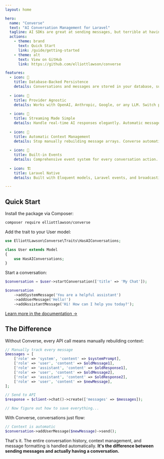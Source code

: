 ```yaml
---
layout: home

hero:
  name: "Converse"
  text: "AI Conversation Management for Laravel"
  tagline: AI SDKs are great at sending messages, but terrible at having conversations. Converse makes AI conversations flow as naturally as Eloquent makes database queries.
  actions:
    - theme: brand
      text: Quick Start
      link: /guide/getting-started
    - theme: alt
      text: View on GitHub
      link: https://github.com/elliottlawson/converse

features:
  - icon: 💾
    title: Database-Backed Persistence
    details: Conversations and messages are stored in your database, surviving page reloads and server restarts. Query your AI history with Eloquent.
    
  - icon: 🔌
    title: Provider Agnostic
    details: Works with OpenAI, Anthropic, Google, or any LLM. Switch providers without changing your code. Your data stays in your database.
    
  - icon: 🌊
    title: Streaming Made Simple
    details: Handle real-time AI responses elegantly. Automatic message chunking, progress tracking, and error recovery built-in.
    
  - icon: 🧠
    title: Automatic Context Management
    details: Stop manually rebuilding message arrays. Converse automatically formats conversation history for each API call and stores responses.
    
  - icon: 📡
    title: Built-in Events
    details: Comprehensive event system for every conversation action. Track usage, build analytics, and react to AI interactions in real-time.
    
  - icon: 🏗️
    title: Laravel Native
    details: Built with Eloquent models, Laravel events, and broadcasting. Feels like it belongs in your Laravel app because it does.

---
```


## Quick Start

Install the package via Composer:

```bash
composer require elliottlawson/converse
```

Add the trait to your User model:

```php
use ElliottLawson\Converse\Traits\HasAIConversations;

class User extends Model
{
    use HasAIConversations;
}
```

Start a conversation:

```php
$conversation = $user->startConversation(['title' => 'My Chat']);

$conversation
    ->addSystemMessage('You are a helpful assistant')
    ->addUserMessage('Hello!')
    ->addAssistantMessage('Hi! How can I help you today?');
```

[Learn more in the documentation →](/guide/getting-started)

## The Difference

Without Converse, every API call means manually rebuilding context:

```php
// Manually track every message
$messages = [
    ['role' => 'system', 'content' => $systemPrompt],
    ['role' => 'user', 'content' => $oldMessage1],
    ['role' => 'assistant', 'content' => $oldResponse1],
    ['role' => 'user', 'content' => $oldMessage2],
    ['role' => 'assistant', 'content' => $oldResponse2],
    ['role' => 'user', 'content' => $newMessage],
];

// Send to API
$response = $client->chat()->create(['messages' => $messages]);

// Now figure out how to save everything...
```

With Converse, conversations just flow:

```php
// Context is automatic
$conversation->addUserMessage($newMessage)->send();
```

That's it. The entire conversation history, context management, and message formatting is handled automatically. **It's the difference between sending messages and actually having a conversation.** 